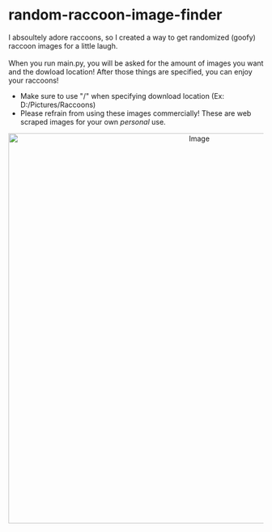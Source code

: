 # random-raccoon-image-finder
I absoultely adore raccoons, so I created a way to get randomized (goofy) raccoon images for a little laugh.\
<br />
When you run main.py, you will be asked for the amount of images you want and the dowload location! After those things are specified, you can enjoy your raccoons!
  * Make sure to use "/" when specifying download location (Ex: D:/Pictures/Raccoons)
  * Please refrain from using these images commercially! These are web scraped images for your own _personal_ use.
<p align="center">
  <img width="738" height="771" alt="Image" src="https://github.com/user-attachments/assets/2c3ac91a-1f8f-4268-be8a-54dcee65b6e2" />
</p>
